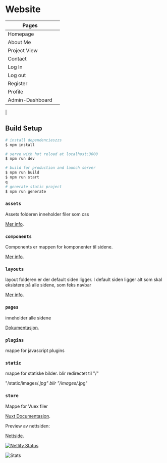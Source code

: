 # Website
|Pages|              |
|------|-----------|
|Homepage       |
|About Me       |
|Project View   |
|Contact        |
|Log In         |
|Log out        |
|Register       |
|Profile        |
|Admin-Dashboard|
|
## Build Setup

```bash
# install dependencieszzs
$ npm install

# serve with hot reload at localhost:3000
$ npm run dev

# build for production and launch server
$ npm run build
$ npm run start
q
# generate static project
$ npm run generate
```

### `assets`

Assets folderen inneholder filer som css

[Mer info](https://nuxtjs.org/docs/2.x/directory-structure/assets).

### `components`

Components er mappen for komponenter til sidene.

[Mer info](https://nuxtjs.org/docs/2.x/directory-structure/components).

### `layouts`

layout folderen er der default siden ligger. I default siden ligger alt som skal eksistere på alle sidene, som feks navbar

[Mer info](https://nuxtjs.org/docs/2.x/directory-structure/layouts).


### `pages`

inneholder alle sidene

[Dokumentasjon](https://nuxtjs.org/docs/2.x/get-started/routing).

### `plugins`

mappe for javascript plugins


### `static`

mappe for statiske bilder. blir redirectet til "/"

"/static/images/*.jpg" blir "/images/*.jpg"



### `store`

Mappe for Vuex filer

[Nuxt Documentasjon](https://nuxtjs.org/docs/2.x/directory-structure/store).

Preview av nettsiden:

[Nettside](https://nuxtarvidw.netlify.app).

[![Netlify Status](https://api.netlify.com/api/v1/badges/97442c79-53d4-407e-b79c-2fc524c83347/deploy-status)](https://app.netlify.com/sites/nuxtarvidw/deploys)


![Stats](https://github-readme-stats.vercel.app/api?username=arvidwedtstein&show_icons=true)
